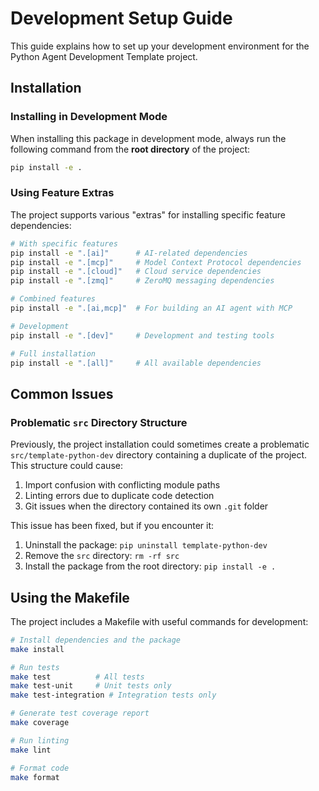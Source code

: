 # Development Setup Guide

This guide explains how to set up your development environment for the Python Agent Development Template project.

## Installation

### Installing in Development Mode

When installing this package in development mode, always run the following command from the **root directory** of the project:

```bash
pip install -e .
```

### Using Feature Extras

The project supports various "extras" for installing specific feature dependencies:

```bash
# With specific features
pip install -e ".[ai]"      # AI-related dependencies
pip install -e ".[mcp]"     # Model Context Protocol dependencies
pip install -e ".[cloud]"   # Cloud service dependencies
pip install -e ".[zmq]"     # ZeroMQ messaging dependencies

# Combined features
pip install -e ".[ai,mcp]"  # For building an AI agent with MCP

# Development
pip install -e ".[dev]"     # Development and testing tools

# Full installation
pip install -e ".[all]"     # All available dependencies
```

## Common Issues

### Problematic `src` Directory Structure

Previously, the project installation could sometimes create a problematic `src/template-python-dev` directory containing a duplicate of the project. This structure could cause:

1. Import confusion with conflicting module paths
2. Linting errors due to duplicate code detection
3. Git issues when the directory contained its own `.git` folder

This issue has been fixed, but if you encounter it:

1. Uninstall the package: `pip uninstall template-python-dev`
2. Remove the `src` directory: `rm -rf src`
3. Install the package from the root directory: `pip install -e .`

## Using the Makefile

The project includes a Makefile with useful commands for development:

```bash
# Install dependencies and the package
make install

# Run tests
make test          # All tests
make test-unit     # Unit tests only
make test-integration # Integration tests only

# Generate test coverage report
make coverage

# Run linting
make lint

# Format code
make format
```
